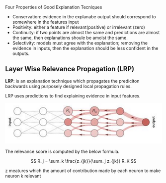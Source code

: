 

Four Properties of Good Explanation Tecniques

* Conservation: evidence in the explanabe output should correspond to somewhere in the features input
* Positivity: either a feature if relevant(positive) or irrelevant (zero)
* Continuity: if two points are almost the same and predictions are almost the same, then explanations shoule be amolst the same.
* Selectivity: models must agree with the explanation; removing the evidence in inputs, then the explanation should be less confident in the outputs.

## Layer Wise Relevance Propagation (LRP)

**LRP**: is an explanation technique which propagates the prediciton backwards using purposely designed local propagation rules.

LRP uses predictions to find explaining evidence in input features. 

![image](../pictures/lrp.png)

The relevance score is computed by the below formula.


$$
R_j = \sum_k \frac{z_{jk}}{\sum_j z_{jk}} R_K
$$

z meatures which the amount of contribution made by each neuron to make neuron k relevant



